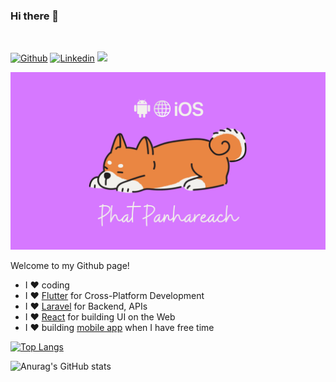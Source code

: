 ### Hi there 👋 


<br>

[![Github](https://img.shields.io/badge/-Github-000?style=flat&logo=Github&logoColor=white)](https://github.com/Re4ch-Jay)
[![Linkedin](https://img.shields.io/badge/-LinkedIn-blue?style=flat&logo=Linkedin&logoColor=white)](https://www.linkedin.com/in/panhareach-phat-0a5897249/)
<a href="https://github.com/Re4ch-Jay/">
   <img src="https://komarev.com/ghpvc/?username=Re4ch-Jay">
</a>
<br>

<img src="images/wallpaper.png"/>

Welcome to my Github page! 

- I ❤️ coding
- I ❤️ <a href="https://flutter.dev/">Flutter</a> for Cross-Platform Development
- I ❤️ <a href="https://laravel.com/">Laravel</a> for Backend, APIs
- I ❤️ <a href="https://react.dev/">React</a> for building UI on the Web
- I ❤️ building <a href="https://github.com/Re4ch-Jay/Open-Source-Flutter-Projects">mobile app</a> when I have free time

<div style="align: right">

[![Top Langs](https://github-readme-stats.vercel.app/api/top-langs/?username=Re4ch-Jay&layout=compact&theme=transparent&langs_count=10)](https://github.com/anuraghazra/github-readme-stats)

</div>

<div style="align: right">

![Anurag's GitHub stats](https://github-readme-stats.vercel.app/api?username=Re4ch-Jay&show_icons=true&theme=transparent)

</div>
<!---
Re4ch-Jay/Re4ch-Jay is a ✨ special ✨ repository because its `README.md` (this file) appears on your GitHub profile.
You can click the Preview link to take a look at your changes.
--->
